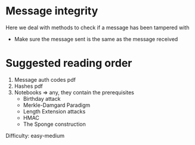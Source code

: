 # Message integrity

Here we deal with methods to check if a message has been tampered with
- Make sure the message sent is the same as the message received

# Suggested reading order
1. Message auth codes pdf
2. Hashes pdf 
3. Notebooks => any, they contain the prerequisites
    - Birthday attack
    - Merkle-Damgard Paradigm 
    - Length Extension attacks
    - HMAC
    - The Sponge construction

Difficulty: easy-medium